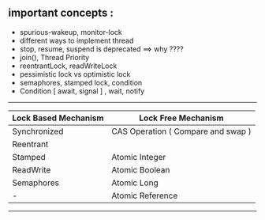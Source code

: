 ## important concepts :
- spurious-wakeup, monitor-lock
- different ways to implement thread
- stop, resume, suspend is deprecated ==> why ????
- join(), Thread Priority
- reentrantLock, readWriteLock
- pessimistic lock vs optimistic lock
- semaphores, stamped lock, condition
- Condition [ await, signal ] , wait, notify



--------------------------------------------------------------
| Lock Based Mechanism | Lock Free Mechanism                |
|----------------------|------------------------------------|
| Synchronized         | CAS Operation ( Compare and swap ) |
| Reentrant            |                                    |
| Stamped              | Atomic Integer                     |
| ReadWrite            | Atomic Boolean                     |
| Semaphores           | Atomic Long                        |
| -                    | Atomic Reference                   |
---------------------------------------------------------------